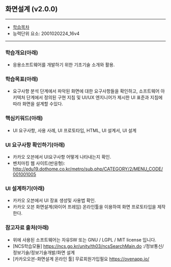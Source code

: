 ## 화면설계 (v2.0.0)
 
---

- [학습목차](https://github.com/miniplugin/human)
- 능력단위 요소: 2001020224_16v4

---

### 학습개요(아래)

- 응용소프트웨어를 개발하기 위한 기초기술 소개와 활용.

### 학습목표(아래)

- 요구사항 분석 단계에서 파악된 화면에 대한 요구사항들을 확인하고, 
소프트웨어 아키텍처 단계에서 정의된 구현 지침 및 UI/UX 엔지니어가 제시한 UI 표준과 지침에 따라 화면을 설계할 수있다.

### 핵심키워드(아래)

- UI 요구사항, 사용 사례, UI 프로토타입, HTML, UI 설계서, UI 설계 

### UI 요구사항 확인하기(아래)

- 카카오 오븐에서 UI요구사항 어떻게 나타내는지 확인. 
- 벤치마킹 웹 사이트(반응형): http://edu19.dothome.co.kr/metro/sub.php/CATEGORY/2/MENU_CODE/001001005

### UI 설계하기(아래)

- 카카오 오븐에서 UI 장표 생성및 사용법 확인.
- 카카오 오븐 화면설계(와이어 프레임) 온라인툴을 이용하여 화면 프로토타입을 제작한다.

### 참고자료 출처(아래)

- 위에 사용된 소프트웨어는 자유SW 또는 GNU / LGPL / MIT license 입니다.
- [NCS학습모듈] https://ncs.go.kr/unity/th03/ncsSearchMain.do :/정보통신/정보기술/정보기술개발/화면 설계
- [카카오오븐-화면설계 온라인 툴] 무료회원가입필요 https://ovenapp.io/

